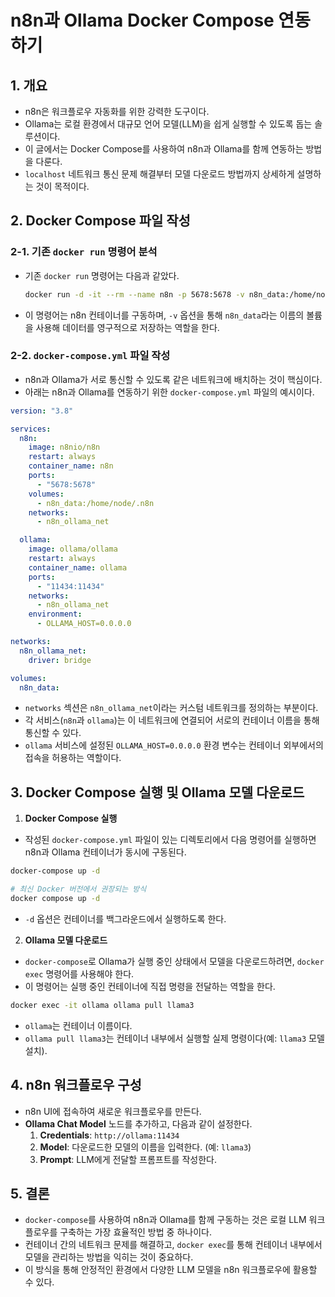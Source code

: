 # n8n과 Ollama Docker Compose 연동하기

## 1\. 개요

- n8n은 워크플로우 자동화를 위한 강력한 도구이다.
- Ollama는 로컬 환경에서 대규모 언어 모델(LLM)을 쉽게 실행할 수 있도록 돕는 솔루션이다.
- 이 글에서는 Docker Compose를 사용하여 n8n과 Ollama를 함께 연동하는 방법을 다룬다.
- `localhost` 네트워크 통신 문제 해결부터 모델 다운로드 방법까지 상세하게 설명하는 것이 목적이다.

## 2\. Docker Compose 파일 작성

### 2-1. 기존 `docker run` 명령어 분석

- 기존 `docker run` 명령어는 다음과 같았다.
  ```bash
  docker run -d -it --rm --name n8n -p 5678:5678 -v n8n_data:/home/node/.n8n docker.n8n.io/n8nio/n8n
  ```
- 이 명령어는 n8n 컨테이너를 구동하며, `-v` 옵션을 통해 `n8n_data`라는 이름의 볼륨을 사용해 데이터를 영구적으로 저장하는 역할을 한다.

### 2-2. `docker-compose.yml` 파일 작성

- n8n과 Ollama가 서로 통신할 수 있도록 같은 네트워크에 배치하는 것이 핵심이다.
- 아래는 n8n과 Ollama를 연동하기 위한 `docker-compose.yml` 파일의 예시이다.

```yaml
version: "3.8"

services:
  n8n:
    image: n8nio/n8n
    restart: always
    container_name: n8n
    ports:
      - "5678:5678"
    volumes:
      - n8n_data:/home/node/.n8n
    networks:
      - n8n_ollama_net

  ollama:
    image: ollama/ollama
    restart: always
    container_name: ollama
    ports:
      - "11434:11434"
    networks:
      - n8n_ollama_net
    environment:
      - OLLAMA_HOST=0.0.0.0

networks:
  n8n_ollama_net:
    driver: bridge

volumes:
  n8n_data:
```

- `networks` 섹션은 `n8n_ollama_net`이라는 커스텀 네트워크를 정의하는 부분이다.
- 각 서비스(`n8n`과 `ollama`)는 이 네트워크에 연결되어 서로의 컨테이너 이름을 통해 통신할 수 있다.
- `ollama` 서비스에 설정된 `OLLAMA_HOST=0.0.0.0` 환경 변수는 컨테이너 외부에서의 접속을 허용하는 역할이다.

## 3\. Docker Compose 실행 및 Ollama 모델 다운로드

1.  **Docker Compose 실행**

- 작성된 `docker-compose.yml` 파일이 있는 디렉토리에서 다음 명령어를 실행하면 n8n과 Ollama 컨테이너가 동시에 구동된다.

```bash
docker-compose up -d

# 최신 Docker 버전에서 권장되는 방식
docker compose up -d
```

- `-d` 옵션은 컨테이너를 백그라운드에서 실행하도록 한다.

2.  **Ollama 모델 다운로드**

- `docker-compose`로 Ollama가 실행 중인 상태에서 모델을 다운로드하려면, `docker exec` 명령어를 사용해야 한다.
- 이 명령어는 실행 중인 컨테이너에 직접 명령을 전달하는 역할을 한다.

```bash
docker exec -it ollama ollama pull llama3
```

- `ollama`는 컨테이너 이름이다.
- `ollama pull llama3`는 컨테이너 내부에서 실행할 실제 명령이다(예: `llama3` 모델 설치).

## 4\. n8n 워크플로우 구성

- n8n UI에 접속하여 새로운 워크플로우를 만든다.
- **Ollama Chat Model** 노드를 추가하고, 다음과 같이 설정한다.
  1.  **Credentials**: `http://ollama:11434`
  2.  **Model**: 다운로드한 모델의 이름을 입력한다. (예: `llama3`)
  3.  **Prompt**: LLM에게 전달할 프롬프트를 작성한다.

## 5\. 결론

- `docker-compose`를 사용하여 n8n과 Ollama를 함께 구동하는 것은 로컬 LLM 워크플로우를 구축하는 가장 효율적인 방법 중 하나이다.
- 컨테이너 간의 네트워크 문제를 해결하고, `docker exec`를 통해 컨테이너 내부에서 모델을 관리하는 방법을 익히는 것이 중요하다.
- 이 방식을 통해 안정적인 환경에서 다양한 LLM 모델을 n8n 워크플로우에 활용할 수 있다.
